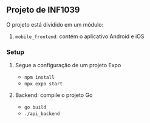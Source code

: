 ## Projeto de INF1039

O projeto está dividido em um módulo:

1. `mobile_frontend`: contém o aplicativo Android e iOS

### Setup 

1. Segue a configuração de um projeto Expo
    - `npm install`
    - `npx expo start`

2. Backend: compile o projeto Go
    - `go build`
    - `./api_backend`


